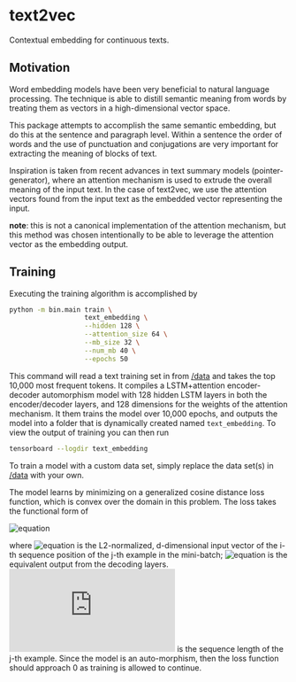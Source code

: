 # text2vec

Contextual embedding for continuous texts.

## Motivation

Word embedding models have been very beneficial to natural 
language processing. The technique is able to distill semantic 
meaning from words by treating them as vectors in a 
high-dimensional vector space.

This package attempts to accomplish the same semantic embedding, 
but do this at the sentence and paragraph level. Within a 
sentence the order of words and the use of punctuation and 
conjugations are very important for extracting the meaning 
of blocks of text.

Inspiration is taken from recent advances in text summary 
models (pointer-generator), where an attention mechanism is 
used to extrude the overall meaning of the input text. In the 
case of text2vec, we use the attention vectors found from the 
input text as the embedded vector representing the input.

**note**: this is not a canonical implementation of the attention 
mechanism, but this method was chosen intentionally to be able to 
leverage the attention vector as the embedding output.

## Training

Executing the training algorithm is accomplished by 
```bash
python -m bin.main train \
                   text_embedding \
                   --hidden 128 \
                   --attention_size 64 \
                   --mb_size 32 \
                   --num_mb 40 \
                   --epochs 50
```
This command will read a text training set in from [/data](text2vec/data) 
and takes the top 10,000 most frequent tokens. It compiles 
a LSTM+attention encoder-decoder automorphism model with 
128 hidden LSTM layers in both the encoder/decoder layers, 
and 128 dimensions for the weights of the attention 
mechanism. It them trains the model over 10,000 epochs, and 
outputs the model into a folder that is dynamically created 
named `text_embedding`. To view the output of training you 
can then run
```bash
tensorboard --logdir text_embedding
```

To train a model with a custom data set, simply replace the 
data set(s) in [/data](text2vec/data) with your own.

The model learns by minimizing on a generalized cosine distance 
loss function, which is convex over the domain in this problem. 
The loss takes the functional form of

![equation](http://latex.codecogs.com/svg.latex?\mathcal{L}_{mb}%20=%20\sum_{j=1}^{N_{mb}}%20\sum_{i=1}^{L_j}%20\frac{1}{L_j}%20\left(1%20-%20\textbf{v}_i^{\mathcal{I}_j}%20\cdot%20\textbf{v}_i^{\mathcal{O}_j}%20\right%20))

where ![equation](http://latex.codecogs.com/svg.latex?\textbf{v}_i^{\mathcal{I}_j}) 
is the L2-normalized, d-dimensional input vector of the i-th sequence 
position of the j-th example in the mini-batch; 
![equation](http://latex.codecogs.com/svg.latex?\textbf{v}_i^{\mathcal{O}_j}) 
is the equivalent output from the decoding layers. 
![equation](http://latex.codecogs.com/svg.latex?L_j) is the sequence 
length of the j-th example. Since the model is an auto-morphism, then 
the loss function should approach 0 as training is allowed to continue.
